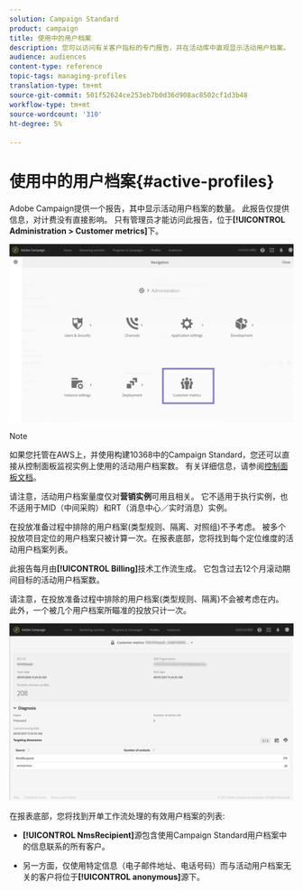 ```yaml
---
solution: Campaign Standard
product: campaign
title: 使用中的用户档案
description: 您可以访问有关客户指标的专门报告，并在活动库中直观显示活动用户档案。
audience: audiences
content-type: reference
topic-tags: managing-profiles
translation-type: tm+mt
source-git-commit: 501f52624ce253eb7b0d36d908ac8502cf1d3b48
workflow-type: tm+mt
source-wordcount: '310'
ht-degree: 5%

---
```



# 使用中的用户档案{#active-profiles}

Adobe Campaign提供一个报告，其中显示活动用户档案的数量。 此报告仅提供信息，对计费没有直接影响。 只有管理员才能访问此报告，位于&#x200B;**[!UICONTROL Administration > Customer metrics]**&#x200B;下。

![](assets/audience_active_profiles1.png)

>[!NOTE]
>
>如果您托管在AWS上，并使用构建10368中的Campaign Standard，您还可以直接从控制面板监视实例上使用的活动用户档案数。 有关详细信息，请参阅[控制面板文档](https://docs.adobe.com/content/help/en/control-panel/using/performance-monitoring/active-profiles-monitoring.html)。
>
>请注意，活动用户档案量度仅对&#x200B;**营销实例**&#x200B;可用且相关。 它不适用于执行实例，也不适用于MID（中间采购）和RT（消息中心／实时消息）实例。


在投放准备过程中排除的用户档案(类型规则、隔离、对照组)不予考虑。 被多个投放项目定位的用户档案只被计算一次。在报表底部，您将找到每个定位维度的活动用户档案列表。

此报告每月由&#x200B;**[!UICONTROL Billing]**&#x200B;技术工作流生成。 它包含过去12个月滚动期间目标的活动用户档案数。

请注意，在投放准备过程中排除的用户档案(类型规则、隔离)不会被考虑在内。 此外，一个被几个用户档案所瞄准的投放只计一次。

![](assets/audience_active_profiles2.png)

在报表底部，您将找到开单工作流处理的有效用户档案的列表:

* **[!UICONTROL NmsRecipient]**&#x200B;源包含使用Campaign Standard用户档案中的信息联系的所有客户。

* 另一方面，仅使用特定信息（电子邮件地址、电话号码）而与活动用户档案无关的客户将位于&#x200B;**[!UICONTROL anonymous]**&#x200B;源下。

